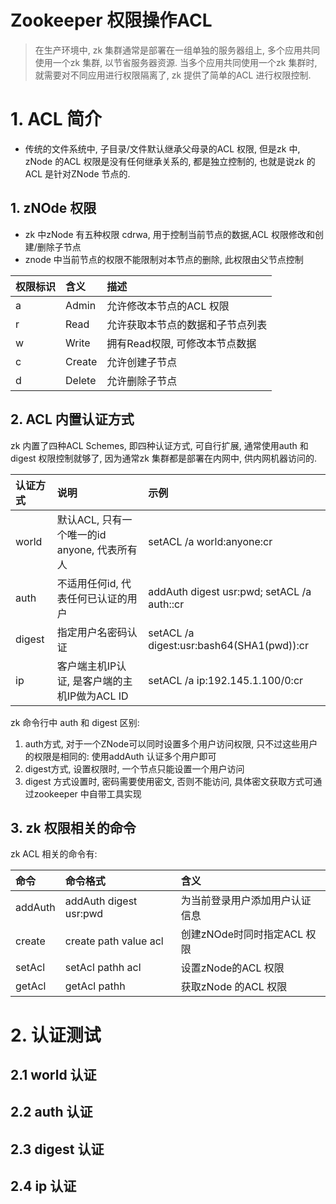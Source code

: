 # Zookeeper 权限操作ACL
> 在生产环境中, zk 集群通常是部署在一组单独的服务器组上, 多个应用共同使用一个zk 集群, 以节省服务器资源. 当多个应用共同使用一个zk 集群时, 就需要对不同应用进行权限隔离了, zk 提供了简单的ACL 进行权限控制.


# 1. ACL 简介
* 传统的文件系统中, 子目录/文件默认继承父母录的ACL 权限, 但是zk 中, zNode 的ACL 权限是没有任何继承关系的, 都是独立控制的, 也就是说zk 的ACL 是针对ZNode 节点的.


## 1. zNOde 权限
* zk 中zNode 有五种权限 cdrwa, 用于控制当前节点的数据,ACL 权限修改和创建/删除子节点
* znode 中当前节点的权限不能限制对本节点的删除, 此权限由父节点控制

| 权限标识 | 含义 | 描述 |
| :--- | :--- | :--- |
| a | Admin | 允许修改本节点的ACL 权限 |
| r | Read | 允许获取本节点的数据和子节点列表 |
| w | Write | 拥有Read权限, 可修改本节点数据  |
| c | Create | 允许创建子节点 |
| d | Delete | 允许删除子节点 |


## 2. ACL 内置认证方式
zk 内置了四种ACL Schemes, 即四种认证方式, 可自行扩展, 通常使用auth 和 digest 权限控制就够了, 因为通常zk 集群都是部署在内网中, 供内网机器访问的.


| 认证方式 | 说明 | 示例 |
| :--- | :--- | :--- |
| world | 默认ACL, 只有一个唯一的id anyone, 代表所有人 | setACL /a world:anyone:cr  |
| auth | 不适用任何id, 代表任何已认证的用户| addAuth digest usr:pwd; setACL /a auth::cr |
| digest | 指定用户名密码认证 | setACL /a digest:usr:bash64(SHA1(pwd)):cr |
| ip | 客户端主机IP认证, 是客户端的主机IP做为ACL ID | setACL /a ip:192.145.1.100/0:cr |


zk 命令行中 auth 和 digest 区别:
1. auth方式, 对于一个ZNode可以同时设置多个用户访问权限, 只不过这些用户的权限是相同的: 使用addAuth 认证多个用户即可
2. digest方式, 设置权限时, 一个节点只能设置一个用户访问
3. digest 方式设置时, 密码需要使用密文, 否则不能访问, 具体密文获取方式可通过zookeeper 中自带工具实现

## 3. zk 权限相关的命令
zk ACL 相关的命令有:

| 命令 | 命令格式  | 含义  |
| :--- | :--- | :--- |
| addAuth | addAuth digest usr:pwd | 为当前登录用户添加用户认证信息 |
| create | create path value acl | 创建zNOde时同时指定ACL 权限 |
| setAcl | setAcl pathh acl | 设置zNode的ACL 权限 |
| getAcl | getAcl pathh | 获取zNode 的ACL 权限 |


# 2. 认证测试
## 2.1 world 认证


## 2.2 auth 认证

## 2.3 digest 认证

## 2.4 ip 认证





